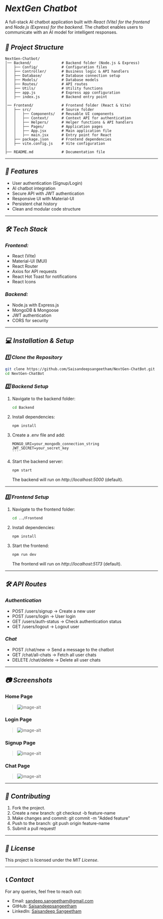 # *NextGen Chatbot*

A full-stack AI chatbot application built with *React (Vite) for the frontend* and *Node.js (Express) for the backend*. The chatbot enables users to communicate with an AI model for intelligent responses.

## *📂 Project Structure*
```
NextGen-Chatbot/
│── Backend/              # Backend folder (Node.js & Express)
│   ├── Config/           # Configuration files
│   ├── Controller/       # Business logic & API handlers
│   ├── Database/         # Database connection setup
│   ├── Models/           # Database models
│   ├── Routes/           # API routes
│   ├── Utils/            # Utility functions
│   ├── app.js            # Express app configuration
│   ├── index.js          # Backend entry point
│
│── Frontend/             # Frontend folder (React & Vite)
│   ├── src/              # Source folder
│   │   ├── Components/   # Reusable UI components
│   │   ├── Context/      # Context API for authentication
│   │   ├── Helpers/      # Helper functions & API handlers
│   │   ├── Pages/        # Application pages
│   │   ├── App.jsx       # Main application file
│   │   ├── main.jsx      # Entry point for React
│   ├── package.json      # Frontend dependencies
│   ├── vite.config.js    # Vite configuration
│
├── README.md             # Documentation file
```

---

## *🚀 Features*
- User authentication (Signup/Login)
- AI chatbot integration
- Secure API with JWT authentication
- Responsive UI with Material-UI
- Persistent chat history
- Clean and modular code structure

---

## *🛠️ Tech Stack*
### *Frontend:*
- React (Vite)
- Material-UI (MUI)
- React Router
- Axios for API requests
- React Hot Toast for notifications
- React Icons

### *Backend:*
- Node.js with Express.js
- MongoDB & Mongoose
- JWT authentication
- CORS for security

---

## *💻 Installation & Setup*
### *1️⃣ Clone the Repository*
```sh
git clone https://github.com/Saisandeepsangeetham/NextGen-ChatBot.git
cd NextGen-ChatBot
```

### *2️⃣ Backend Setup*
1. Navigate to the backend folder:
   ```sh
   cd Backend
   ```
2. Install dependencies:
   ```sh
   npm install
   ```
3. Create a .env file and add:
   ````
   MONGO_URI=your_mongodb_connection_string
   JWT_SECRET=your_secret_key
   ```
4. Start the backend server:
   ```sh
   npm start
   ```
   The backend will run on *http://localhost:5000* (default).

---

### *3️⃣ Frontend Setup*
1. Navigate to the frontend folder:
   ```sh
   cd ../Frontend
   ```
2. Install dependencies:
   ```sh
   npm install
   ```
3. Start the frontend:
   ```sh
   npm run dev
   ```
   The frontend will run on *http://localhost:5173* (default).

---

## *🛠 API Routes*
### *Authentication*
- POST /users/signup → Create a new user
- POST /users/login → User login
- GET /users/auth-status → Check authentication status
- GET /users/logout → Logout user

### *Chat*
- POST /chat/new → Send a message to the chatbot
- GET /chat/all-chats → Fetch all user chats
- DELETE /chat/delete → Delete all user chats

---

## *📷 Screenshots*
### Home Page
> ![image-alt](https://github.com/Saisandeepsangeetham/NextGen-ChatBot/blob/main/Assets/Home%20Page.png?raw=true)
### Login Page
> ![image-alt](https://github.com/Saisandeepsangeetham/NextGen-ChatBot/blob/main/Assets/Login.png?raw=true)
### Signup Page
> ![image-alt](https://github.com/Saisandeepsangeetham/NextGen-ChatBot/blob/main/Assets/Sign%20Up.png?raw=true)
### Chat Page
> ![image-alt](https://github.com/Saisandeepsangeetham/NextGen-ChatBot/blob/main/Assets/Chat%20Page.png?raw=true)

---

## *🤝 Contributing*
1. Fork the project.
2. Create a new branch: git checkout -b feature-name
3. Make changes and commit: git commit -m "Added feature"
4. Push to the branch: git push origin feature-name
5. Submit a pull request!

---

## *📜 License*
This project is licensed under the *MIT License*.

---

## *📞 Contact*
For any queries, feel free to reach out:
- Email: sandeep.sangeetham@gmail.com
- GitHub: [Saisandeepsangeetham](https://github.com/Saisandeepsangeetham)
- LinkedIn: [Saisandeep Sangeetham](https://linkedin.com/in/saisandeep-sangeetham)


